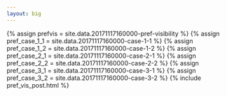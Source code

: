 ```yaml
---
layout: big
---
```

{% assign prefvis = site.data.20171117160000-pref-visibility %}
{% assign pref_case_1_1 = site.data.20171117160000-case-1-1 %}
{% assign pref_case_1_2 = site.data.20171117160000-case-1-2 %}
{% assign pref_case_2_1 = site.data.20171117160000-case-2-1 %}
{% assign pref_case_2_2 = site.data.20171117160000-case-2-2 %}
{% assign pref_case_3_1 = site.data.20171117160000-case-3-1 %}
{% assign pref_case_3_2 = site.data.20171117160000-case-3-2 %}
{% include pref_vis_post.html %}
